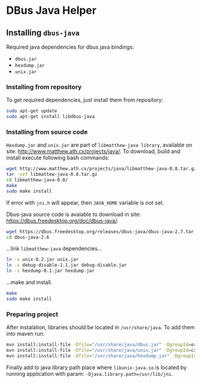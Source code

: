 # DBus Java Helper 

## Installing `dbus-java`

Required java dependencies for dbus java bindings:
- `dbus.jar`
- `hexdump.jar`
- `unix.jar`

### Installing from repository
To get required dependencies, just install them from repository:
```bash
sudo apt-get update
sudo apt-get install libdbus-java
```

### Installing from source code
`Hexdump.jar` and `unix.jar` are part of `libmatthew-java library`, available on site: http://www.matthew.ath.cx/projects/java/.
To download, build and install execute following bash commands:
```bash
wget http://www.matthew.ath.cx/projects/java/libmatthew-java-0.8.tar.gz
tar -xzf libmattew-java-0.8.tar.gz
cd libmatthew-java-0.8/
make
sudo make install
```
If error with `jni.h` will appear, then `JAVA_HOME` variable is not set.

Dbus-java source code is avaiable to download in site: https://dbus.freedesktop.org/doc/dbus-java/.
```bash
wget https://dbus.freedesktop.org/releases/dbus-java/dbus-java-2.7.tar.gz
cd dbus-java-2.6
```
...link `libmatthew-java` dependencies...
```bash
ln -s unix-0.2.jar unix.jar  
ln -s debug-disable-1.1.jar debug-disable.jar  
ln -s hexdump-0.1.jar hexdump.jar
```
...make and install.
```bash
make
sudo make install
```

### Preparing project
After instalation, libraries should be located in `/usr/share/java`. To add them into maven run:
```bash
mvn install:install-file -Dfile="/usr/share/java/dbus.jar" -DgroupId=org.freedesktop.dbus -DartifactId=dbus-java -Dversion=2.7.0 -Dpackaging=jar
mvn install:install-file -Dfile="/usr/share/java/unix.jar" -DgroupId=cx.ath.matthew -DartifactId=unix -Dversion=0.5.0 -Dpackaging=jar
mvn install:install-file -Dfile="/usr/share/java/hexdump.jar" -DgroupId=cx.ath.matthew -DartifactId=hexdump -Dversion=0.2.0 -Dpackaging=jar
```
Finally add to java library path place where `libunix-java.so` is located by running application with param:
`-Djava.library.path=/usr/lib/jni`.
